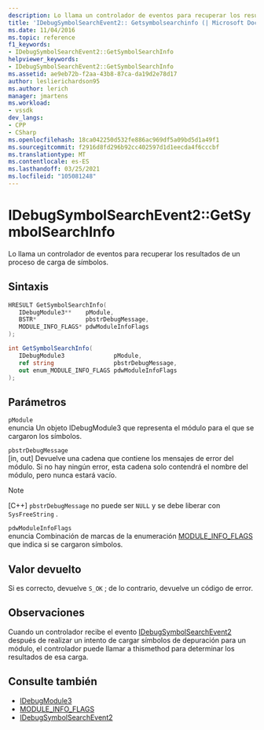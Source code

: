 ```yaml
---
description: Lo llama un controlador de eventos para recuperar los resultados de un proceso de carga de símbolos.
title: 'IDebugSymbolSearchEvent2:: Getsymbolsearchinfo (| Microsoft Docs'
ms.date: 11/04/2016
ms.topic: reference
f1_keywords:
- IDebugSymbolSearchEvent2::GetSymbolSearchInfo
helpviewer_keywords:
- IDebugSymbolSearchEvent2::GetSymbolSearchInfo
ms.assetid: ae9eb72b-f2aa-43b8-87ca-da19d2e78d17
author: leslierichardson95
ms.author: lerich
manager: jmartens
ms.workload:
- vssdk
dev_langs:
- CPP
- CSharp
ms.openlocfilehash: 18ca042250d532fe886ac969df5a09bd5d1a49f1
ms.sourcegitcommit: f2916d8fd296b92cc402597d1d1eecda4f6cccbf
ms.translationtype: MT
ms.contentlocale: es-ES
ms.lasthandoff: 03/25/2021
ms.locfileid: "105081248"
---
```

# <a name="idebugsymbolsearchevent2getsymbolsearchinfo"></a>IDebugSymbolSearchEvent2::GetSymbolSearchInfo
Lo llama un controlador de eventos para recuperar los resultados de un proceso de carga de símbolos.

## <a name="syntax"></a>Sintaxis

```cpp
HRESULT GetSymbolSearchInfo(
   IDebugModule3**    pModule,
   BSTR*              pbstrDebugMessage,
   MODULE_INFO_FLAGS* pdwModuleInfoFlags
);
```

```csharp
int GetSymbolSearchInfo(
   IDebugModule3              pModule,
   ref string                 pbstrDebugMessage,
   out enum_MODULE_INFO_FLAGS pdwModuleInfoFlags
);
```

## <a name="parameters"></a>Parámetros
`pModule`\
enuncia Un objeto IDebugModule3 que representa el módulo para el que se cargaron los símbolos.

`pbstrDebugMessage`\
[in, out] Devuelve una cadena que contiene los mensajes de error del módulo. Si no hay ningún error, esta cadena solo contendrá el nombre del módulo, pero nunca estará vacío.

> [!NOTE]
> [C++] `pbstrDebugMessage` no puede ser `NULL` y se debe liberar con `SysFreeString` .

`pdwModuleInfoFlags`\
enuncia Combinación de marcas de la enumeración [MODULE_INFO_FLAGS](../../../extensibility/debugger/reference/module-info-flags.md) que indica si se cargaron símbolos.

## <a name="return-value"></a>Valor devuelto
 Si es correcto, devuelve `S_OK` ; de lo contrario, devuelve un código de error.

## <a name="remarks"></a>Observaciones
 Cuando un controlador recibe el evento [IDebugSymbolSearchEvent2](../../../extensibility/debugger/reference/idebugsymbolsearchevent2.md) después de realizar un intento de cargar símbolos de depuración para un módulo, el controlador puede llamar a thismethod para determinar los resultados de esa carga.

## <a name="see-also"></a>Consulte también
- [IDebugModule3](../../../extensibility/debugger/reference/idebugmodule3.md)
- [MODULE_INFO_FLAGS](../../../extensibility/debugger/reference/module-info-flags.md)
- [IDebugSymbolSearchEvent2](../../../extensibility/debugger/reference/idebugsymbolsearchevent2.md)
